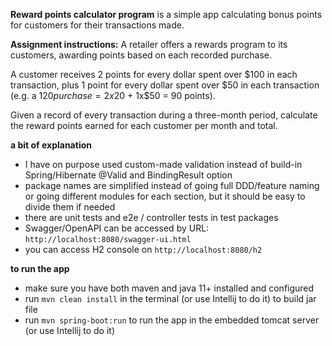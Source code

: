 **Reward points calculator program**
is a simple app calculating bonus points for customers for their transactions made.

**Assignment instructions:**
A retailer offers a rewards program to its customers, awarding points based on each
recorded purchase.  

A customer receives 2 points for every dollar spent over $100 in each transaction,
plus 1 point for every dollar spent over $50 in each transaction
(e.g. a $120 purchase = 2x$20 + 1x$50 = 90 points).  

Given a record of every transaction during a three-month period, calculate the reward
points earned for each customer per month and total.


**a bit of explanation**
* I have on purpose used custom-made validation instead of build-in Spring/Hibernate @Valid and BindingResult option
* package names are simplified instead of going full DDD/feature naming or going different modules for each section, but it should be easy to divide them if needed
* there are unit tests and e2e / controller tests in test packages
* Swagger/OpenAPI can be accessed by URL:  `http://localhost:8080/swagger-ui.html`
* you can access H2 console on `http://localhost:8080/h2`

**to run the app**
* make sure you have both maven and java 11+ installed and configured
* run `mvn clean install` in the terminal (or use Intellij to do it) to build jar file
* run `mvn spring-boot:run` to run the app in the embedded tomcat server (or use Intellij to do it)
